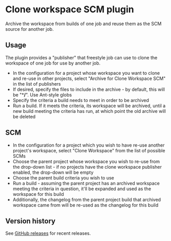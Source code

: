 # Clone workspace SCM plugin

Archive the workspace from builds of one job and reuse them as the SCM source for another job.

## Usage

The plugin provides a "publisher" that freestyle job can use to clone the workspace of one job for use by another job.

-   In the configuration for a project whose workspace you want to clone and re-use in other projects, select "Archive for Clone Workspace SCM" in the list of publishers
-   If desired, specify the files to include in the archive - by default, this will be "\***/**". Use Ant-style globs
-   Specify the criteria a build needs to meet in order to be archived
-   Run a build.
    If it meets the criteria, its workspace will be archived, until a new build meeting the criteria has run, at which point the old archive will be deleted

## SCM

-   In the configuration for a project which you wish to have re-use another project's workspace, select "Clone Workspace" from the list of possible SCMs
-   Choose the parent project whose workspace you wish to re-use from the drop-down list - if no projects have the clone workspace publisher enabled, the drop-down will be empty
-   Choose the parent build criteria you wish to use
-   Run a build - assuming the parent project has an archived workspace meeting the criteria in question, it'll be expanded and used as the workspace for this build
-   Additionally, the changelog from the parent project build that archived workspace came from will be re-used as the changelog for this build

## Version history

See [GitHub releases](https://github.com/jenkinsci/jenkins-clone-workspace-scm-plugin/releases) for recent releases.
